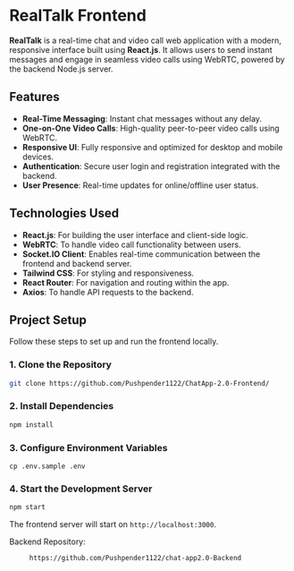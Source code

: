 # RealTalk Frontend

**RealTalk** is a real-time chat and video call web application with a modern, responsive interface built using **React.js**. It allows users to send instant messages and engage in seamless video calls using WebRTC, powered by the backend Node.js server.

## Features

- **Real-Time Messaging**: Instant chat messages without any delay.
- **One-on-One Video Calls**: High-quality peer-to-peer video calls using WebRTC.
- **Responsive UI**: Fully responsive and optimized for desktop and mobile devices.
- **Authentication**: Secure user login and registration integrated with the backend.
- **User Presence**: Real-time updates for online/offline user status.

## Technologies Used

- **React.js**: For building the user interface and client-side logic.
- **WebRTC**: To handle video call functionality between users.
- **Socket.IO Client**: Enables real-time communication between the frontend and backend server.
- **Tailwind CSS**: For styling and responsiveness.
- **React Router**: For navigation and routing within the app.
- **Axios**: To handle API requests to the backend.

## Project Setup

Follow these steps to set up and run the frontend locally.

### 1. Clone the Repository

```bash
git clone https://github.com/Pushpender1122/ChatApp-2.0-Frontend/
```

### 2. Install Dependencies

```bash
npm install
```

### 3. Configure Environment Variables

```
cp .env.sample .env
```

### 4. Start the Development Server

```bash
npm start
```

The frontend server will start on `http://localhost:3000`.

Backend Repository:

```
     https://github.com/Pushpender1122/chat-app2.0-Backend
```
